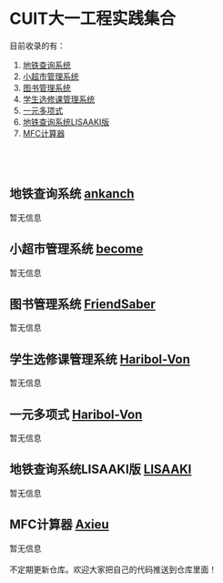 # CUIT大一工程实践集合
目前收录的有：
1. [地铁查询系统](https://github.com/BecomingProgrammer/allprojectoffirst/tree/master/%E5%9C%B0%E9%93%81%E6%9F%A5%E8%AF%A2%E7%B3%BB%E7%BB%9F)
2. [小超市管理系统](https://github.com/BecomingProgrammer/allprojectoffirst/tree/master/%E5%B0%8F%E8%B6%85%E5%B8%82%E7%AE%A1%E7%90%86%E7%B3%BB%E7%BB%9F)
3. [图书管理系统](https://github.com/BecomingProgrammer/allprojectoffirst/tree/master/%E5%9B%BE%E4%B9%A6%E7%AE%A1%E7%90%86%E7%B3%BB%E7%BB%9F)
4. [学生选修课管理系统](https://github.com/BecomingProgrammer/allprojectoffirst/tree/master/%E5%AD%A6%E7%94%9F%E9%80%89%E4%BF%AE%E8%AF%BE%E7%AE%A1%E7%90%86%E7%B3%BB%E7%BB%9F)
5. [一元多项式](https://github.com/BecomingProgrammer/allprojectoffirst/tree/master/%E4%B8%80%E5%85%83%E5%A4%9A%E9%A1%B9%E5%BC%8F)
6. [地铁查询系统LISAAKI版](https://github.com/BecomingProgrammer/allprojectoffirst/tree/master/%E5%9C%B0%E9%93%81%E6%9F%A5%E8%AF%A2%E7%B3%BB%E7%BB%9FLISAAKI%E7%89%88)
7. [MFC计算器](MFC计算器)
<br></br>
<br></br>
## 地铁查询系统 [ankanch](https://github.com/ankanch)
暂无信息

## 小超市管理系统 [become](https://github.com/BecomingProgrammer)
暂无信息

## 图书管理系统 [FriendSaber](https://github.com/FriendSaber)
暂无信息

## 学生选修课管理系统 [Haribol-Von](https://github.com/Haribol-Von)
暂无信息

## 一元多项式 [Haribol-Von](https://github.com/Haribol-Von)
暂无信息

## 地铁查询系统LISAAKI版 [LISAAKI](https://github.com/LISAAKI)
暂无信息

## MFC计算器 [Axieu](https://github.com/Axieu)
暂无信息
<br></br>
不定期更新仓库。欢迎大家把自己的代码推送到仓库里面！